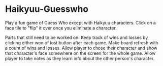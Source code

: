 # Haikyuu-Guesswho
Play a fun game of Guess Who except with Haikyuu characters. Click on a face tile to "flip" it over once you eliminate a character. 

Parts that still need to be worked on:
Keep track of wins and losses by clicking either won of lost button after each game. 
Make board refresh with a count of wins and losses.
Allow player to chose their character and show that character's face somewhere on the screen for the whole game.
Allow player to take notes as they learn info about the other person's character.

